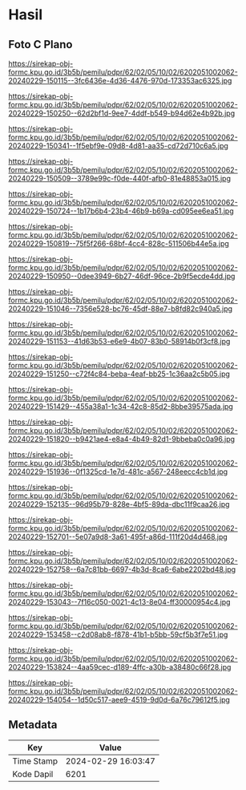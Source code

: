 # Hasil

## Foto C Plano

https://sirekap-obj-formc.kpu.go.id/3b5b/pemilu/pdpr/62/02/05/10/02/6202051002062-20240229-150115--3fc6436e-4d36-4476-970d-173353ac6325.jpg

https://sirekap-obj-formc.kpu.go.id/3b5b/pemilu/pdpr/62/02/05/10/02/6202051002062-20240229-150250--62d2bf1d-9ee7-4ddf-b549-b94d62e4b92b.jpg

https://sirekap-obj-formc.kpu.go.id/3b5b/pemilu/pdpr/62/02/05/10/02/6202051002062-20240229-150341--1f5ebf9e-09d8-4d81-aa35-cd72d710c6a5.jpg

https://sirekap-obj-formc.kpu.go.id/3b5b/pemilu/pdpr/62/02/05/10/02/6202051002062-20240229-150509--3789e99c-f0de-440f-afb0-81e48853a015.jpg

https://sirekap-obj-formc.kpu.go.id/3b5b/pemilu/pdpr/62/02/05/10/02/6202051002062-20240229-150724--1b17b6b4-23b4-46b9-b69a-cd095ee6ea51.jpg

https://sirekap-obj-formc.kpu.go.id/3b5b/pemilu/pdpr/62/02/05/10/02/6202051002062-20240229-150819--75f5f266-68bf-4cc4-828c-511506b44e5a.jpg

https://sirekap-obj-formc.kpu.go.id/3b5b/pemilu/pdpr/62/02/05/10/02/6202051002062-20240229-150950--0dee3949-6b27-46df-96ce-2b9f5ecde4dd.jpg

https://sirekap-obj-formc.kpu.go.id/3b5b/pemilu/pdpr/62/02/05/10/02/6202051002062-20240229-151046--7356e528-bc76-45df-88e7-b8fd82c940a5.jpg

https://sirekap-obj-formc.kpu.go.id/3b5b/pemilu/pdpr/62/02/05/10/02/6202051002062-20240229-151153--41d63b53-e6e9-4b07-83b0-58914b0f3cf8.jpg

https://sirekap-obj-formc.kpu.go.id/3b5b/pemilu/pdpr/62/02/05/10/02/6202051002062-20240229-151250--c72f4c84-beba-4eaf-bb25-1c36aa2c5b05.jpg

https://sirekap-obj-formc.kpu.go.id/3b5b/pemilu/pdpr/62/02/05/10/02/6202051002062-20240229-151429--455a38a1-1c34-42c8-85d2-8bbe39575ada.jpg

https://sirekap-obj-formc.kpu.go.id/3b5b/pemilu/pdpr/62/02/05/10/02/6202051002062-20240229-151820--b9421ae4-e8a4-4b49-82d1-9bbeba0c0a96.jpg

https://sirekap-obj-formc.kpu.go.id/3b5b/pemilu/pdpr/62/02/05/10/02/6202051002062-20240229-151936--0f1325cd-1e7d-481c-a567-248eecc4cb1d.jpg

https://sirekap-obj-formc.kpu.go.id/3b5b/pemilu/pdpr/62/02/05/10/02/6202051002062-20240229-152135--96d95b79-828e-4bf5-89da-dbc11f9caa26.jpg

https://sirekap-obj-formc.kpu.go.id/3b5b/pemilu/pdpr/62/02/05/10/02/6202051002062-20240229-152701--5e07a9d8-3a61-495f-a86d-111f20d4d468.jpg

https://sirekap-obj-formc.kpu.go.id/3b5b/pemilu/pdpr/62/02/05/10/02/6202051002062-20240229-152758--6a7c81bb-6697-4b3d-8ca6-6abe2202bd48.jpg

https://sirekap-obj-formc.kpu.go.id/3b5b/pemilu/pdpr/62/02/05/10/02/6202051002062-20240229-153043--7f16c050-0021-4c13-8e04-ff30000954c4.jpg

https://sirekap-obj-formc.kpu.go.id/3b5b/pemilu/pdpr/62/02/05/10/02/6202051002062-20240229-153458--c2d08ab8-f878-41b1-b5bb-59cf5b3f7e51.jpg

https://sirekap-obj-formc.kpu.go.id/3b5b/pemilu/pdpr/62/02/05/10/02/6202051002062-20240229-153824--4aa59cec-d189-4ffc-a30b-a38480c66f28.jpg

https://sirekap-obj-formc.kpu.go.id/3b5b/pemilu/pdpr/62/02/05/10/02/6202051002062-20240229-154054--1d50c517-aee9-4519-9d0d-6a76c79612f5.jpg


## Metadata

| Key        | Value               |
| ---------- | ------------------- |
| Time Stamp | 2024-02-29 16:03:47 |
| Kode Dapil | 6201                |



